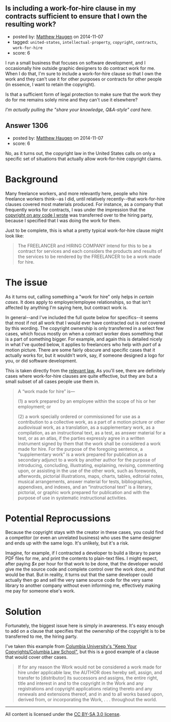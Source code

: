 ## Is including a work-for-hire clause in my contracts sufficient to ensure that I own the resulting work?

- posted by: [Matthew Haugen](https://stackexchange.com/users/1325646/matthew-haugen) on 2014-11-07
- tagged: `united-states`, `intellectual-property`, `copyright`, `contracts`, `work-for-hire`
- score: 6

<p>I run a small business that focuses on software development, and I occasionally hire outside graphic designers to do contract work for me. When I do that, I'm sure to include a work-for-hire clause so that I own the work and they can't use it for other purposes or contracts for other people (in essence, I want to retain the copyright).</p>

<p>Is that a sufficient form of legal protection to make sure that the work they do for me remains solely mine and they can't use it elsewhere?</p>

<p><em>I'm actually pulling the "share your knowledge, Q&amp;A-style" card here.</em></p>



## Answer 1306

- posted by: [Matthew Haugen](https://stackexchange.com/users/1325646/matthew-haugen) on 2014-11-07
- score: 6

<p>No, as it turns out, the copyright law in the United States calls on only a specific set of situations that actually allow work-for-hire copyright claims.</p>

<h1>Background</h1>

<p>Many freelance workers, and more relevantly here, people who hire freelance workers think--as I did, until relatively recently--that work-for-hire clauses covered most materials produced. For instance, as a company that frequently works for contracts, I was under the impression that the <a href="https://startups.stackexchange.com/a/826/59">copyright on any code I wrote</a> was transferred over to the hiring party, because I specified that I was doing the work for them.</p>

<p>Just to be complete, this is what a pretty typical work-for-hire clause might look like:</p>

<blockquote>
  <p>The FREELANCER and HIRING COMPANY intend for this to be a contract for services and each considers the products and results of the services to be rendered by the FREELANCER to be a work made for hire.</p>
</blockquote>

<h1>The issue</h1>

<p>As it turns out, calling something a "work for hire" only helps in <em>certain cases</em>. It does apply to employer/employee relationships, so that isn't affected by anything I'm saying here, but contract work is.</p>

<p>In general--and I've included the full quote below for specifics--it seems that most if not all work that I would ever have contracted out is <em>not</em> covered by this wording. The copyright ownership is only transferred in a select few cases, which focus mostly on when a contract worker does something that is a part of something bigger. For example, and again this is detailed nicely in what I've quoted below, it applies to freelancers who help with <em>part</em> of a motion picture. There are some fairly obscure and specific cases that it actually works for, but it wouldn't work, say, if someone designed a logo for you, or did software development.</p>

<p>This is taken directly from the <a href="http://www.copyright.gov/title17/92chap1.html#101" rel="nofollow noreferrer">relevant law.</a> As you'll see, there are definitely cases where work-for-hire clauses are quite effective, but they are but a small subset of all cases people use them in.</p>

<blockquote>
  <p>A “work made for hire” is—</p>
  
  <p>(1) a work prepared by an employee within the scope of his or her employment; or</p>
  
  <p>(2) a work specially ordered or commissioned for use as a contribution to a collective work, as a part of a motion picture or other audiovisual work, as a translation, as a supplementary work, as a compilation, as an instructional text, as a test, as answer material for a test, or as an atlas, if the parties expressly agree in a written instrument signed by them that the work shall be considered a work made for hire. For the purpose of the foregoing sentence, a “supplementary work” is a work prepared for publication as a secondary adjunct to a work by another author for the purpose of introducing, concluding, illustrating, explaining, revising, commenting upon, or assisting in the use of the other work, such as forewords, afterwords, pictorial illustrations, maps, charts, tables, editorial notes, musical arrangements, answer material for tests, bibliographies, appendixes, and indexes, and an “instructional text” is a literary, pictorial, or graphic work prepared for publication and with the purpose of use in systematic instructional activities.</p>
</blockquote>

<h1>Potential Reprocussions</h1>

<p>Because the copyright stays with the creator in these cases, you could find a competitor (or even an unrelated business) who uses the same designer and ends up with the same logo. It's unlikely, but it's a risk.</p>

<p>Imagine, for example, if I contracted a developer to build a library to parse PDF files for me, and print the contents to plain-text files. I might expect, after paying <em>$x</em> per hour for that work to be done, that the developer would give me the source code and complete control over the work done, and that would be that. But in reality, it turns out that the same developer could actually then go and sell the very same source code for the very same library to another company without even informing me, effectively making me pay for someone else's work.</p>

<h1>Solution</h1>

<p>Fortunately, the biggest issue here is simply in awareness. It's easy enough to add on a clause that specifies that the ownership of the copyright is to be transferred to me, the hiring party.</p>

<p>I've taken this example from <a href="http://web.law.columbia.edu/keep-your-copyrights/contracts/clauses/by-type/15/overreaching" rel="nofollow noreferrer">Columbia University's "Keep Your Copyrights/Columbia Law School"</a>, but this is a good example of a clause that would cover other cases.</p>

<blockquote>
  <p>If for any reason the Work would not be considered a work made for hire under applicable law, the AUTHOR does hereby sell, assign, and transfer to [distributor] its successors and assigns, the entire right, title and interest in and to the copyright in the Work and any registrations and copyright applications relating thereto and any renewals and extensions thereof, and in and to all works based upon, derived from, or incorporating the Work, . . . throughout the world.</p>
</blockquote>




---

All content is licensed under the [CC BY-SA 3.0 license](https://creativecommons.org/licenses/by-sa/3.0/).
